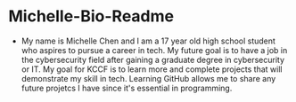 # Michelle-Bio-Readme
- My name is Michelle Chen and I am a 17 year old high school student who aspires to pursue a career in tech. My future goal is to have a job in the cybersecurity field after gaining a graduate degree in cybersecurity or IT. My goal for KCCF is to learn more and complete projects that will demonstrate my skill in tech. Learning GitHub allows me to share any future projetcs I have since it's essential in programming. 

